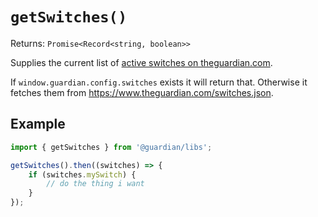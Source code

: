 # `getSwitches()`

Returns: `Promise<Record<string, boolean>>`

Supplies the current list of [active switches on theguardian.com](https://frontend.gutools.co.uk/dev/switchboard).

If `window.guardian.config.switches` exists it will return that. Otherwise it fetches them from https://www.theguardian.com/switches.json.

## Example

```js
import { getSwitches } from '@guardian/libs';

getSwitches().then((switches) => {
	if (switches.mySwitch) {
		// do the thing i want
	}
});
```
